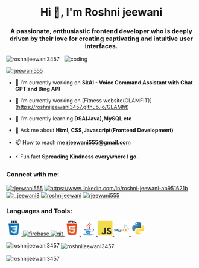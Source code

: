 

<h1 align="center">Hi 👋, I'm Roshni jeewani</h1>

<h3 align="center">A passionate, enthusiastic frontend developer who is deeply driven by their love for creating captivating and intuitive user interfaces.</h3>

<img align="right" alt="coding" width="350" src="https://cdn.dribbble.com/users/4055494/screenshots/15215756/media/d2b66c4ca0192aa26d103448b3d1518b.gif">
<p align="left"> <img src="https://komarev.com/ghpvc/?username=roshnijeewani3457&label=Profile%20views&color=0e75b6&style=flat" alt="roshnijeewani3457" /> </p>
<p align="left"> <a href="https://twitter.com/rjeewani555" target="blank"><img src="https://img.shields.io/twitter/follow/rjeewani555?logo=twitter&style=for-the-badge" alt="rjeewani555" /></a> </p>

- 🔭 I’m currently working on **SkAI - Voice Command Assistant with Chat GPT and Bing API**
- 🔭 I’m currently working on [Fitness website(GLAMFIT)] (https://roshnijeewani3457.github.io/GLAMfit)

- 🌱 I’m currently learning **DSA(Java),MySQL etc**

- 💬 Ask me about **Html, CSS,Javascript(Frontend Development)**

- 📫 How to reach me **rjeewani555@gmail.com**

- ⚡ Fun fact **Spreading Kindness everywhere I go.**

<h3 align="left">Connect with me:</h3>
<p align="left">
<a href="https://twitter.com/rjeewani555" target="blank"><img align="center" src="https://raw.githubusercontent.com/rahuldkjain/github-profile-readme-generator/master/src/images/icons/Social/twitter.svg" alt="rjeewani555" height="30" width="40" /></a>
<a href="https://linkedin.com/in/https://www.linkedin.com/in/roshni-jeewani-ab951621b" target="blank"><img align="center" src="https://raw.githubusercontent.com/rahuldkjain/github-profile-readme-generator/master/src/images/icons/Social/linked-in-alt.svg" alt="https://www.linkedin.com/in/roshni-jeewani-ab951621b" height="30" width="40" /></a>
<a href="https://instagram.com/r_jeewani8" target="blank"><img align="center" src="https://raw.githubusercontent.com/rahuldkjain/github-profile-readme-generator/master/src/images/icons/Social/instagram.svg" alt="r_jeewani8" height="30" width="40" /></a>
<a href="https://www.hackerrank.com/roshnijeewani" target="blank"><img align="center" src="https://raw.githubusercontent.com/rahuldkjain/github-profile-readme-generator/master/src/images/icons/Social/hackerrank.svg" alt="roshnijeewani" height="30" width="40" /></a>
<a href="https://auth.geeksforgeeks.org/user/rjeewani555" target="blank"><img align="center" src="https://raw.githubusercontent.com/rahuldkjain/github-profile-readme-generator/master/src/images/icons/Social/geeks-for-geeks.svg" alt="rjeewani555" height="30" width="40" /></a>
</p>

<h3 align="left">Languages and Tools:</h3>
<p align="left"> <a href="https://www.w3schools.com/css/" target="_blank" rel="noreferrer"> <img src="https://raw.githubusercontent.com/devicons/devicon/master/icons/css3/css3-original-wordmark.svg" alt="css3" width="40" height="40"/> </a> <a href="https://firebase.google.com/" target="_blank" rel="noreferrer"> <img src="https://www.vectorlogo.zone/logos/firebase/firebase-icon.svg" alt="firebase" width="40" height="40"/> </a> <a href="https://git-scm.com/" target="_blank" rel="noreferrer"> <img src="https://www.vectorlogo.zone/logos/git-scm/git-scm-icon.svg" alt="git" width="40" height="40"/> </a> <a href="https://www.w3.org/html/" target="_blank" rel="noreferrer"> <img src="https://raw.githubusercontent.com/devicons/devicon/master/icons/html5/html5-original-wordmark.svg" alt="html5" width="40" height="40"/> </a> <a href="https://www.java.com" target="_blank" rel="noreferrer"> <img src="https://raw.githubusercontent.com/devicons/devicon/master/icons/java/java-original.svg" alt="java" width="40" height="40"/> </a> <a href="https://developer.mozilla.org/en-US/docs/Web/JavaScript" target="_blank" rel="noreferrer"> <img src="https://raw.githubusercontent.com/devicons/devicon/master/icons/javascript/javascript-original.svg" alt="javascript" width="40" height="40"/> </a> <a href="https://www.mysql.com/" target="_blank" rel="noreferrer"> <img src="https://raw.githubusercontent.com/devicons/devicon/master/icons/mysql/mysql-original-wordmark.svg" alt="mysql" width="40" height="40"/> </a> <a href="https://www.python.org" target="_blank" rel="noreferrer"> <img src="https://raw.githubusercontent.com/devicons/devicon/master/icons/python/python-original.svg" alt="python" width="40" height="40"/> </a> </p>

<p><img align="left" src="https://github-readme-stats.vercel.app/api/top-langs?username=roshnijeewani3457&show_icons=true&locale=en&layout=compact" alt="roshnijeewani3457" /></p>

<p>&nbsp;<img align="center" src="https://github-readme-stats.vercel.app/api?username=roshnijeewani3457&show_icons=true&locale=en" alt="roshnijeewani3457" /></p>

<p><img align="center" src="https://github-readme-streak-stats.herokuapp.com/?user=roshnijeewani3457&" alt="roshnijeewani3457" /></p>

<!--
**Roshnijeewani3457/Roshnijeewani3457** is a ✨ _special_ ✨ repository because its `README.md` (this file) appears on your GitHub profile.

Here are some ideas to get you started:

- 🔭 I’m currently working on ...
- 🌱 I’m currently learning ...
- 👯 I’m looking to collaborate on ...
- 🤔 I’m looking for help with ...
- 💬 Ask me about ...
- 📫 How to reach me: ...
- 😄 Pronouns: ...
- ⚡ Fun fact: ...
-->
